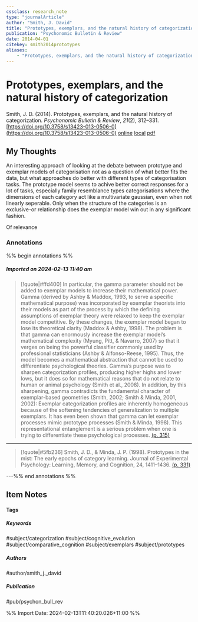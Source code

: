 ```yaml
---
cssclass: research_note
type: "journalArticle"
author: "Smith, J. David"
title: "Prototypes, exemplars, and the natural history of categorization"
publication: "Psychonomic Bulletin & Review"
date: 2014-04-01
citekey: smith2014prototypes
aliases: 
    - "Prototypes, exemplars, and the natural history of categorization"
---
```


# Prototypes, exemplars, and the natural history of categorization

Smith, J. D. (2014). Prototypes, exemplars, and the natural history of categorization. _Psychonomic Bulletin & Review_, _21_(2), 312–331. [https://doi.org/10.3758/s13423-013-0506-0](https://doi.org/10.3758/s13423-013-0506-0)
[online](http://zotero.org/users/local/kZl3QdXV/items/QCSLUIHD) [local](zotero://select/library/items/QCSLUIHD) [pdf](file:///home/gjc216/Zotero/storage/YCIQ98LJ/Smith%20-%202014%20-%20Prototypes,%20exemplars,%20and%20the%20natural%20history%20of%20.pdf)
 


## My Thoughts

An interesting approach of looking at the debate between prototype and exemplar models of categorisation not as a question of what better fits the data, but what approaches do better with different types of categorisation tasks. The prototype model seems to achive better correct responses for a lot of tasks, especially family resemblance types categorisations where the dimensions of each category act like a multivariate gaussian, even when not linearly seperable. Only when the structure of the categories is an exclusive-or relationship does the exemplar model win out in any significant fashion.

Of relevance 
 
### Annotations

%% begin annotations %%

##### Imported on 2024-02-13 11:40 am
>[!quote|#ffd400]
>In particular, the gamma parameter should not be added to exemplar models to increase their mathematical power. Gamma (derived by Ashby & Maddox, 1993, to serve a specific mathematical purpose) was incorporated by exemplar theorists into their models as part of the process by which the defining assumptions of exemplar theory were relaxed to keep the exemplar model competitive. By these changes, the exemplar model began to lose its theoretical clarity (Maddox & Ashby, 1998). The problem is that gamma can enormously increase the exemplar model’s mathematical complexity (Myung, Pitt, & Navarro, 2007) so that it verges on being the powerful classifier commonly used by professional statisticians (Ashby & Alfonso-Reese, 1995). Thus, the model becomes a mathematical abstraction that cannot be used to differentiate psychological theories. Gamma’s purpose was to sharpen categorization profiles, producing higher highs and lower lows, but it does so for mathematical reasons that do not relate to human or animal psychology (Smith et al., 2008). In addition, by this sharpening, gamma contradicts the fundamental character of exemplar-based geometries (Smith, 2002; Smith & Minda, 2001, 2002): Exemplar categorization profiles are inherently homogeneous because of the softening tendencies of generalization to multiple exemplars. It has even been shown that gamma can let exemplar processes mimic prototype processes (Smith & Minda, 1998). This representational entanglement is a serious problem when one is trying to differentiate these psychological processes. [(p. 315)](zotero://open-pdf/library/items/YCIQ98LJ?page=315&annotation=6YWIDB5C)

---
>[!quote|#5fb236]
>Smith, J. D., & Minda, J. P. (1998). Prototypes in the mist: The early epochs of category learning. Journal of Experimental Psychology: Learning, Memory, and Cognition, 24, 1411–1436. [(p. 331)](zotero://open-pdf/library/items/YCIQ98LJ?page=331&annotation=ESTDLWC2)

---%% end annotations %%

## Item Notes

#### Tags

##### Keywords

#subject/categorization #subject/cognitive_evolution #subject/comparative_cognition #subject/exemplars #subject/prototypes

##### Authors

#author/smith_j._david

##### Publication

#pub/psychon_bull_rev


%% Import Date: 2024-02-13T11:40:20.026+11:00 %%
